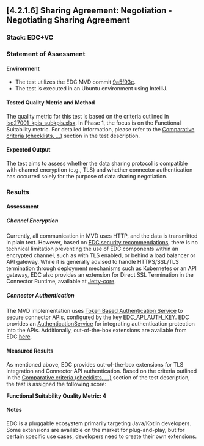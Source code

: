 ## [4.2.1.6] Sharing Agreement: Negotiation - Negotiating Sharing Agreement

### Stack: EDC+VC

### Statement of Assessment

#### Environment
- The test utilizes the EDC MVD commit [9a5f93c](https://github.com/eclipse-edc/MinimumViableDataspace/commit/9a5f93c89cf5624cc4bf8eaa024a29da9b8e3d12).
- The test is executed in an Ubuntu environment using IntelliJ.

#### Tested Quality Metric and Method
The quality metric for this test is based on the criteria outlined in [iso27001_kpis_subkpis.xlsx](../../../../../design_decisions/background_info/iso27001_kpis_subkpis.xlsx). In Phase 1, the focus is on the Functional Suitability metric. For detailed information, please refer to the [Comparative criteria (checklists, ...)](./test.md#comparative-criteria-checklists-) section in the test description.

#### Expected Output
The test aims to assess whether the data sharing protocol is compatible with channel encryption (e.g., TLS) and whether connector authentication has occurred solely for the purpose of data sharing negotiation.

### Results

#### Assessment

##### Channel Encryption
Currently, all communication in MVD uses HTTP, and the data is transmitted in plain text. However, based on [EDC security recommendations](https://github.com/eclipse-edc/docs/blob/b757401a28da64a61f8c95a6d471932c3367980d/developer/best-practices.md#1-security-recommendations), there is no technical limitation preventing the use of EDC components within an encrypted channel, such as with TLS enabled, or behind a load balancer or API gateway. While it is generally advised to handle HTTPS/SSL/TLS termination through deployment mechanisms such as Kubernetes or an API gateway, EDC also provides an extension for Direct SSL Termination in the Connector Runtime, available at [Jetty-core](https://github.com/eclipse-edc/Connector/tree/0bb741787fd0abc2a6a8a883a6fafdbf3b795c29/extensions/common/http/jetty-core).

##### Connector Authentication
The MVD implementation uses [Token Based Authentication Service](https://github.com/eclipse-edc/Connector/tree/0bb741787fd0abc2a6a8a883a6fafdbf3b795c29/extensions/common/auth/auth-tokenbased) to secure connector APIs, configured by the key [EDC_API_AUTH_KEY](https://github.com/eclipse-edc/MinimumViableDataspace/blob/9a5f93c89cf5624cc4bf8eaa024a29da9b8e3d12/deployment/assets/env/consumer_connector.env#L15). EDC provides an [AuthenticationService](https://github.com/eclipse-edc/Connector/blob/0bb741787fd0abc2a6a8a883a6fafdbf3b795c29/spi/common/auth-spi/src/main/java/org/eclipse/edc/api/auth/spi/AuthenticationService.java#L25) for integrating authentication protection into the APIs. Additionally, out-of-the-box extensions are available from EDC [here](https://github.com/eclipse-edc/Connector/tree/0bb741787fd0abc2a6a8a883a6fafdbf3b795c29/extensions/common/auth).

#### Measured Results
As mentioned above, EDC provides out-of-the-box extensions for TLS integration and Connector API authentication. Based on the criteria outlined in the [Comparative criteria (checklists, ...)](./test.md#comparative-criteria-checklists-) section of the test description, the test is assigned the following score:

**Functional Suitability Quality Metric: 4**

#### Notes
EDC is a pluggable ecosystem primarily targeting Java/Kotlin developers. Some extensions are available on the market for plug-and-play, but for certain specific use cases, developers need to create their own extensions.
